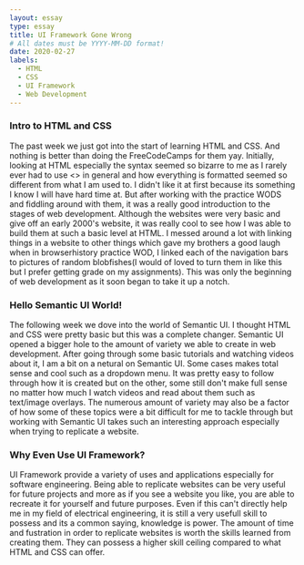 ```yaml
---
layout: essay
type: essay
title: UI Framework Gone Wrong
# All dates must be YYYY-MM-DD format!
date: 2020-02-27
labels:
  - HTML
  - CSS
  - UI Framework
  - Web Development
---
```


### Intro to HTML and CSS

The past week we just got into the start of learning HTML and CSS. And nothing is better than doing the FreeCodeCamps for them yay.
Initially, looking at HTML especially the syntax seemed so bizarre to me as I rarely ever had to use <> in general and how everything is
formatted seemed so different from what I am used to. I didn't like it at first because its something I know I will have hard time at.
But after working with the practice WODS and fiddling around with them, it was a really good introduction to the stages of web
development. Although the websites were very basic and give off an early 2000's website, it was really cool to see how I was able to build
them at such a basic level at HTML. I messed around a lot with linking things in a website to other things which gave my brothers a good
laugh when in browserhistory practice WOD, I linked each of the navigation bars to pictures of random blobfishes(I would of loved to turn
them in like this but I prefer getting grade on my assignments). This was only the beginning of web development as it soon began to take it
up a notch.

### Hello Semantic UI World!

The following week we dove into the world of Semantic UI. I thought HTML and CSS were pretty basic but this was a complete changer. 
Semantic UI opened a bigger hole to the amount of variety we able to create in web development. After going through some basic tutorials
and watching videos about it, I am a bit on a netural on Semantic UI. Some cases makes total sense and cool such as a dropdown menu. It
was pretty easy to follow through how it is created but on the other, some still don't make full sense no matter how much I watch videos
and read about them such as text/image overlays. The numerous amount of variety may also be a factor of how some of these topics were a 
bit difficult for me to tackle through but working with Semantic UI takes such an interesting approach especially when trying to replicate
a website. 

### Why Even Use UI Framework?

UI Framework provide a variety of uses and applications especially for software engineering. Being able to replicate websites can be very
useful for future projects and more as if you see a website you like, you are able to recreate it for yourself and future purposes. Even
if this can't directly help me in my field of electrical engineering, it is still a very usefull skill to possess and its a common saying,
knowledge is power. The amount of time and fustration in order to replicate websites is worth the skills learned from creating them. They
can possess a higher skill ceiling compared to what HTML and CSS can offer.
